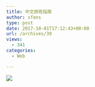 ```yaml
---
title: 中文排班指南
author: xfans
type: post
date: 2017-10-01T17:12:43+00:00
url: /archives/39
views:
  - 341
categories:
  - Web

---
```

<img src="http://xfans.me/wp-content/uploads/2017/10/pic_quark_1506836897425.jpg" class="size-full" />